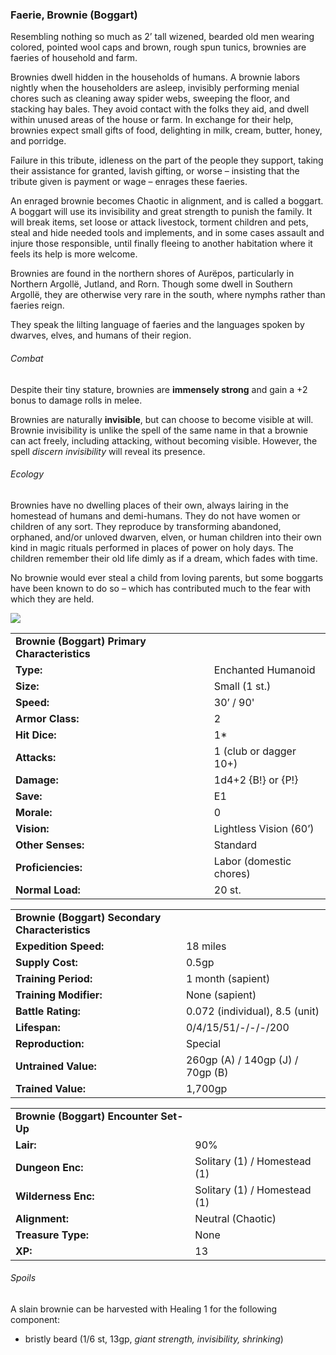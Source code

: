### Faerie, Brownie (Boggart)

Resembling nothing so much as 2’ tall wizened, bearded old men wearing colored, pointed wool caps and brown, rough spun tunics, brownies are faeries of household and farm.

Brownies dwell hidden in the households of humans. A brownie labors nightly when the householders are asleep, invisibly performing menial chores such as cleaning away spider webs, sweeping the floor, and stacking hay bales. They avoid contact with the folks they aid, and dwell within unused areas of the house or farm. In exchange for their help, brownies expect small gifts of food, delighting in milk, cream, butter, honey, and porridge.

Failure in this tribute, idleness on the part of the people they support, taking their assistance for granted, lavish gifting, or worse – insisting that the tribute given is payment or wage – enrages these faeries.

An enraged brownie becomes Chaotic in alignment, and is called a boggart. A boggart will use its invisibility and great strength to punish the family. It will break items, set loose or attack livestock, torment children and pets, steal and hide needed tools and implements, and in some cases assault and injure those responsible, until finally fleeing to another habitation where it feels its help is more welcome.

Brownies are found in the northern shores of Aurëpos, particularly in Northern Argollë, Jutland, and Rorn. Though some dwell in Southern Argollë, they are otherwise very rare in the south, where nymphs rather than faeries reign.

They speak the lilting language of faeries and the languages spoken by dwarves, elves, and humans of their region.

###### Combat

Despite their tiny stature, brownies are **immensely strong** and gain a +2 bonus to damage rolls in melee.

Brownies are naturally **invisible**, but can choose to become visible at will. Brownie invisibility is unlike the spell of the same name in that a brownie can act freely, including attacking, without becoming visible. However, the spell *discern invisibility* will reveal its presence.

###### Ecology

Brownies have no dwelling places of their own, always lairing in the homestead of humans and demi-humans. They do not have women or children of any sort. They reproduce by transforming abandoned, orphaned, and/or unloved dwarven, elven, or human children into their own kind in magic rituals performed in places of power on holy days. The children remember their old life dimly as if a dream, which fades with time.

No brownie would ever steal a child from loving parents, but some boggarts have been known to do so – which has contributed much to the fear with which they are held.

![](data:image/png;base64...)

|  |  |
| --- | --- |
| **Brownie (Boggart) Primary Characteristics** | |
| **Type:** | Enchanted Humanoid |
| **Size:** | Small (1 st.) |
| **Speed:** | 30’ / 90' |
| **Armor Class:** | 2 |
| **Hit Dice:** | 1\* |
| **Attacks:** | 1 (club or dagger 10+) |
| **Damage:** | 1d4+2 {B!} or {P!} |
| **Save:** | E1 |
| **Morale:** | 0 |
| **Vision:** | Lightless Vision (60’) |
| **Other Senses:** | Standard |
| **Proficiencies:** | Labor (domestic chores) |
| **Normal Load:** | 20 st. |

|  |  |
| --- | --- |
| **Brownie (Boggart) Secondary Characteristics** | |
| **Expedition Speed:** | 18 miles |
| **Supply Cost:** | 0.5gp |
| **Training Period:** | 1 month (sapient) |
| **Training Modifier:** | None (sapient) |
| **Battle Rating:** | 0.072 (individual), 8.5 (unit) |
| **Lifespan:** | 0/4/15/51/-/-/-/200 |
| **Reproduction:** | Special |
| **Untrained Value:** | 260gp (A) / 140gp (J) / 70gp (B) |
| **Trained Value:** | 1,700gp |

|  |  |
| --- | --- |
| **Brownie (Boggart) Encounter Set-Up** | |
| **Lair:** | 90% |
| **Dungeon Enc:** | Solitary (1) / Homestead (1) |
| **Wilderness Enc:** | Solitary (1) / Homestead (1) |
| **Alignment:** | Neutral (Chaotic) |
| **Treasure Type:** | None |
| **XP:** | 13 |

###### Spoils

A slain brownie can be harvested with Healing 1 for the following component:

* bristly beard (1/6 st, 13gp, *giant strength, invisibility, shrinking*)
